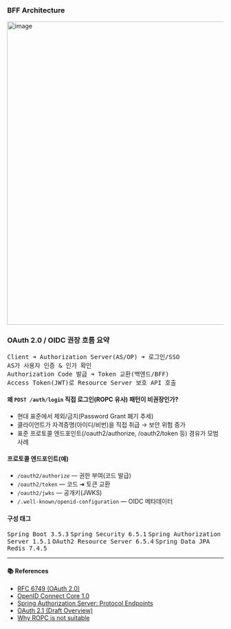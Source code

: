 <h3> BFF Architecture </h3>


<img width="800" height="705" alt="image" src="https://github.com/user-attachments/assets/f7ef7dfd-8b38-40c5-a07a-2e28b468674b" />



<h3> OAuth 2.0 / OIDC 권장 흐름 요약</h3>
<p>
  <kbd>Client ➜ Authorization Server(AS/OP) ➜ 로그인/SSO</kbd><br>
  <kbd>AS가 사용자 인증 &amp; 인가 확인</kbd><br>
  <kbd>Authorization Code 발급 ➜ Token 교환(백엔드/BFF)</kbd><br>
  <kbd>Access Token(JWT)로 Resource Server 보호 API 호출</kbd>
</p>

<h4>왜 <code>POST /auth/login</code> 직접 로그인(ROPC 유사) 패턴이 비권장인가?</h4>
<ul>
  <li>현대 표준에서 제외/금지(Password Grant 폐기 추세)</li>
  <li>클라이언트가 자격증명(아이디/비번)을 직접 취급 → 보안 위험 증가</li>
  <li>표준 프로토콜 엔드포인트(/oauth2/authorize, /oauth2/token 등) 경유가 모범사례</li>
</ul>

<h4>프로토콜 엔드포인트(예)</h4>
<ul>
  <li><code>/oauth2/authorize</code> — 권한 부여(코드 발급)</li>
  <li><code>/oauth2/token</code> — 코드 ➜ 토큰 교환</li>
  <li><code>/oauth2/jwks</code> — 공개키(JWKS)</li>
  <li><code>/.well-known/openid-configuration</code> — OIDC 메타데이터</li>
</ul>

<h4>구성 태그</h4>
<p>
  <kbd>Spring Boot 3.5.3</kbd>
  <kbd>Spring Security 6.5.1</kbd>
  <kbd>Spring Authorization Server 1.5.1</kbd>
  <kbd>OAuth2 Resource Server 6.5.4</kbd>
  <kbd>Spring Data JPA</kbd>
  <kbd>Redis 7.4.5</kbd>
</p>

<hr>

<h4>📚 References</h4>
<ul>
  <li><a href="https://datatracker.ietf.org/doc/html/rfc6749">RFC 6749 (OAuth 2.0)</a></li>
  <li><a href="https://openid.net/specs/openid-connect-core-1_0.html">OpenID Connect Core 1.0</a></li>
  <li><a href="https://docs.spring.io/spring-authorization-server/reference/protocol-endpoints.html">Spring Authorization Server: Protocol Endpoints</a></li>
  <li><a href="https://oauth.net/2.1/">OAuth 2.1 (Draft Overview)</a></li>
  <li><a href="https://www.scottbrady.io/oauth/why-the-resource-owner-password-credentials-grant-type-is-not-authentication-nor-suitable-for-modern-applications">Why ROPC is not suitable</a></li>
</ul>
